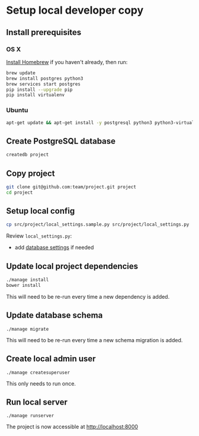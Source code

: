 # Setup local developer copy

## Install prerequisites

### OS X

[Install Homebrew](http://brew.sh/) if you haven't already, then run:

```bash
brew update
brew install postgres python3
brew services start postgres
pip install --upgrade pip
pip install virtualenv
```

### Ubuntu

```bash
apt-get update && apt-get install -y postgresql python3 python3-virtualenv
```

## Create PostgreSQL database

```bash
createdb project
```

## Copy project

```bash
git clone git@github.com:team/project.git project
cd project
```

## Setup local config

```bash
cp src/project/local_settings.sample.py src/project/local_settings.py
```

Review `local_settings.py`:

* add [database settings](https://docs.djangoproject.com/en/1.9/ref/settings/#databases) if needed

## Update local project dependencies

```bash
./manage install
bower install
```

This will need to be re-run every time a new dependency is added.

## Update database schema

```
./manage migrate
```

This will need to be re-run every time a new schema migration is added.

## Create local admin user

```
./manage createsuperuser
```

This only needs to run once.

## Run local server

```
./manage runserver
```

The project is now accessible at <http://localhost:8000>

